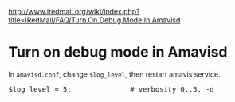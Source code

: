 <http://www.iredmail.org/wiki/index.php?title=IRedMail/FAQ/Turn.On.Debug.Mode.In.Amavisd>
# Turn on debug mode in Amavisd
In `amavisd.conf`, change `$log_level`, then restart amavis service.

<pre>
$log_level = 5;              # verbosity 0..5, -d
</pre>
